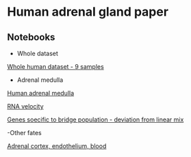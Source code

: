 # Human adrenal gland paper

## Notebooks

- Whole dataset

[Whole human dataset - 9 samples](notebooks/human_whole_dataset.ipynb)

- Adrenal medulla

[Human adrenal medulla](notebooks/human_adrenal_medulla.ipynb)

[RNA velocity](notebooks/human_adrenal_medulla_velocity.ipynb)

[Genes soecific to bridge population - deviation from linear mix](notebooks/deviation_from_linear_mix.ipynb)


-Other fates

[Adrenal cortex, endothelium, blood](notebooks/human_cortex_endothelium_blood.ipynb)

